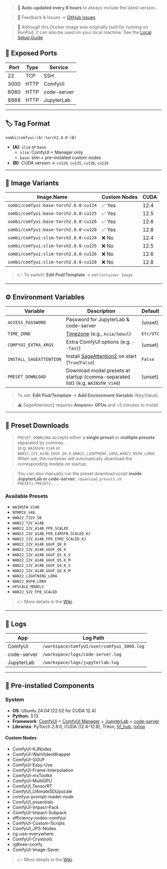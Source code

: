 > 🔄 **Auto-updated every 8 hours** to always include the latest version.

> 💬 Feedback & Issues → [GitHub Issues](https://github.com/somb1/ComfyUI-Docker/issues)

> 🚀 Although this Docker image was originally built for running on RunPod, it can also be used on your local machine. See the [Local Setup Guide](https://github.com/somb1/ComfyUI-Docker/wiki/Running-on-Local)

## 🔌 Exposed Ports

| Port | Type | Service     |
| ---- | ---- | ----------- |
| 22   | TCP  | SSH         |
| 3000 | HTTP | ComfyUI     |
| 8080 | HTTP | code-server |
| 8888 | HTTP | JupyterLab  |

---

## 🏷️ Tag Format

```text
sombi/comfyui:(A)-torch2.8.0-(B)
```

* **(A)**: `slim` or `base`
  * `slim`: ComfyUI + Manager only
  * `base`: slim + pre-installed custom nodes
* **(B)**: CUDA version → `cu124`, `cu125`, `cu126`, `cu128`


---

## 🧱 Image Variants

| Image Name                            | Custom Nodes | CUDA |
| ------------------------------------- | ------------ | ---- |
| `sombi/comfyui:base-torch2.8.0-cu124` | ✅ Yes        | 12.4 |
| `sombi/comfyui:base-torch2.8.0-cu125` | ✅ Yes        | 12.5 |
| `sombi/comfyui:base-torch2.8.0-cu126` | ✅ Yes        | 12.6 |
| `sombi/comfyui:base-torch2.8.0-cu128` | ✅ Yes        | 12.8 |
| `sombi/comfyui:slim-torch2.8.0-cu124` | ❌ No         | 12.4 |
| `sombi/comfyui:slim-torch2.8.0-cu125` | ❌ No         | 12.5 |
| `sombi/comfyui:slim-torch2.8.0-cu126` | ❌ No         | 12.6 |
| `sombi/comfyui:slim-torch2.8.0-cu128` | ❌ No         | 12.8 |

> 👉 To switch: **Edit Pod/Template** → set `Container Image`.

---

## ⚙️ Environment Variables

| Variable                | Description                                                                | Default   |
| ----------------------- | -------------------------------------------------------------------------- | --------- |
| `ACCESS_PASSWORD`       | Password for JupyterLab & code-server                                      | (unset)   |
| `TIME_ZONE`             | [Timezone](https://en.wikipedia.org/wiki/List_of_tz_database_time_zones) (e.g., `Asia/Seoul`)   | `Etc/UTC` |
| `COMFYUI_EXTRA_ARGS`    | Extra ComfyUI options (e.g. `--fast`)                        | (unset)   |
| `INSTALL_SAGEATTENTION` | Install [SageAttention2](https://github.com/thu-ml/SageAttention) on start (`True`/`False`) | `False`    |
| `PRESET_DOWNLOAD`       | Download model presets at startup (comma-separated list) (e.g. `WAINSFW_V140`)                  | (unset)   |

> To set: **Edit Pod/Template** → **Add Environment Variable** (Key/Value).

> ⚠️ SageAttention2 requires **Ampere+ GPUs** and ~5 minutes to install.

---

## 🔧 Preset Downloads

> `PRESET_DOWNLOAD` accepts either a **single preset** or **multiple presets** separated by commas.\
> (e.g. `WAINSFW_V140` or `WAN22_I2V_A14B_GGUF_Q8_0,WAN22_LIGHTNING_LORA,WAN22_NSFW_LORA`) \
> When set, the container will automatically download the corresponding models on startup.

> You can also manually run the preset download script **inside JupyterLab or code-server**:
> `/download_presets.sh PRESET1,PRESET2,...`

### Available Presets

* `WAINSFW_V140`
* `NTRMIX_V40`
* `WAN22_TI2V_5B`
* `WAN22_T2V_A14B`
* `WAN22_I2V_A14B_FP8_SCALED`
* `WAN22_I2V_A14B_FP8_E4M3FN_SCALED_KJ`
* `WAN22_I2V_A14B_FP8_E5M2_SCALED_KJ`
* `WAN22_I2V_A14B_GGUF_Q8_0`
* `WAN22_I2V_A14B_GGUF_Q6_K`
* `WAN22_I2V_A14B_GGUF_Q5_K_S`
* `WAN22_I2V_A14B_GGUF_Q5_K_M`
* `WAN22_I2V_A14B_GGUF_Q4_K_S`
* `WAN22_I2V_A14B_GGUF_Q4_K_M`
* `WAN22_LIGHTNING_LORA`
* `WAN22_NSFW_LORA`
* `UPSCALE_MODELS`
* `WAN22_S2V_FP8_SCALED`

> 👉 More details in the [Wiki](https://github.com/somb1/ComfyUI-Docker/wiki/PRESET_DOWNLOAD).

---

## 📁 Logs

| App         | Log Path                                   |
| ----------- | ------------------------------------------ |
| ComfyUI     | `/workspace/ComfyUI/user/comfyui_3000.log` |
| code-server | `/workspace/logs/code-server.log`          |
| JupyterLab  | `/workspace/logs/jupyterlab.log`           |

---

## 🧩 Pre-installed Components

### System

* **OS**: Ubuntu 24.04 (22.02 for CUDA 12.4)
* **Python**: 3.13
* **Framework**: [ComfyUI](https://github.com/comfyanonymous/ComfyUI) + [ComfyUI Manager](https://github.com/Comfy-Org/ComfyUI-Manager) + [JupyterLab](https://jupyter.org/) + [code-server]((https://github.com/coder/code-server))
* **Libraries**: PyTorch 2.8.0, CUDA (12.4–12.8), Triton, [hf\_hub](https://huggingface.co/docs/huggingface_hub), [nvtop](https://github.com/Syllo/nvtop)

#### Custom Nodes

* ComfyUI-KJNodes
* ComfyUI-WanVideoWrapper
* ComfyUI-GGUF
* ComfyUI-Easy-Use
* ComfyUI-Frame-Interpolation
* ComfyUI-mxToolkit
* ComfyUI-MultiGPU
* ComfyUI_TensorRT
* ComfyUI_UltimateSDUpscale
* comfyui-prompt-reader-node
* ComfyUI_essentials
* ComfyUI-Impact-Pack
* ComfyUI-Impact-Subpack
* efficiency-nodes-comfyui
* ComfyUI-Custom-Scripts
* ComfyUI_JPS-Nodes
* cg-use-everywhere
* ComfyUI-Crystools
* rgthree-comfy
* ComfyUI-Image-Saver

> 👉 More details in the [Wiki](https://github.com/somb1/ComfyUI-Docker/wiki/Custom-Nodes).
